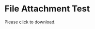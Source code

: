 # File Attachment Test

Please [click](https://download.microsoft.com/download/6/f/7/6f755603-e9af-4148-9e52-02e1fb7262b0/Xandr/Geography-Change-Log.csv) to download.
